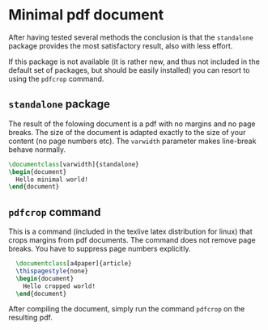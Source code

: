# Minimal pdf document

After having tested several methods the conclusion is that the `standalone` package provides the most satisfactory result, also with less effort.

If this package is not available (it is rather new, and thus not included in the default set of packages, but should be easily installed) you can resort to using the `pdfcrop` command.

## `standalone` package

The result of the folowing document is a pdf with no margins and no page breaks. The size of the document is adapted exactly to the size of your content (no page numbers etc). The `varwidth` parameter makes line-break behave normally.

```latex
\documentclass[varwidth]{standalone}
\begin{document}
  Hello minimal world!
\end{document}
```

## `pdfcrop` command

This is a command (included in the texlive latex distribution for linux) that crops margins from pdf documents. The command does not remove page breaks. You have to suppress page numbers explicitly.

```latex
  \documentclass[a4paper]{article}
  \thispagestyle{none}
  \begin{document}
    Hello cropped world!
  \end{document}
  ```

After compiling the document, simply run the command `pdfcrop` on the resulting pdf.